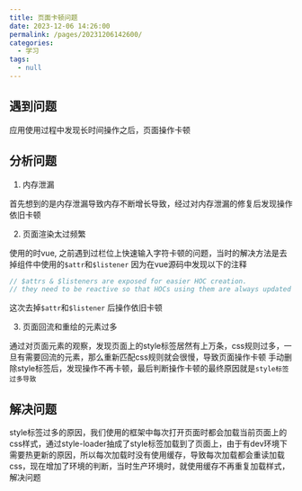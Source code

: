 ```yaml
---
title: 页面卡顿问题
date: 2023-12-06 14:26:00
permalink: /pages/20231206142600/
categories:
  - 学习
tags:
  - null
---
```


## 遇到问题

应用使用过程中发现长时间操作之后，页面操作卡顿

## 分析问题

1. 内存泄漏

首先想到的是内存泄漏导致内存不断增长导致，经过对内存泄漏的修复后发现操作依旧卡顿

2. 页面渲染太过频繁

使用的时vue, 之前遇到过栏位上快速输入字符卡顿的问题，当时的解决方法是去掉组件中使用的`$attr`和`$listener` 
因为在vue源码中发现以下的注释

```js
// $attrs & $listeners are exposed for easier HOC creation.
// they need to be reactive so that HOCs using them are always updated
```
这次去掉`$attr`和`$listener` 后操作依旧卡顿

3. 页面回流和重绘的元素过多

通过对页面元素的观察，发现页面上的style标签居然有上万条，css规则过多，一旦有需要回流的元素，那么重新匹配css规则就会很慢，导致页面操作卡顿
手动删除style标签后，发现操作不再卡顿，最后判断操作卡顿的最终原因就是`style标签过多导致`

## 解决问题

style标签过多的原因，我们使用的框架中每次打开页面时都会加载当前页面上的css样式，通过style-loader抽成了style标签加载到了页面上，由于有dev环境下需要热更新的原因，所以每次加载时没有使用缓存，导致每次加载都会重读加载css，现在增加了环境的判断，当时生产环境时，就使用缓存不再重复加载样式，解决问题





